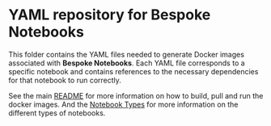 # YAML repository for Bespoke Notebooks

This folder contains the YAML files needed to generate Docker images associated with **Bespoke Notebooks**. Each YAML file corresponds to a specific notebook and contains references to the necessary dependencies for that notebook to run correctly. 

See the main [README](../../README.md) for more information on how to build, pull and run the docker images. And the [Notebook Types](../../docs/NOTEBOOK_TYPES.md) for more information on the different types of notebooks.
